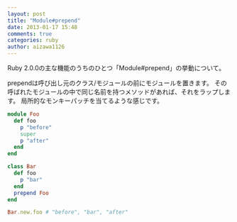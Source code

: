 ```yaml
---
layout: post
title: "Module#prepend"
date: 2013-01-17 15:48
comments: true
categories: ruby
author: aizawa1126
---
```

Ruby 2.0.0の主な機能のうちのひとつ「Module#prepend」の挙動について。

prependは呼び出し元のクラス/モジュールの前にモジュールを置きます。
その呼ばれたモジュールの中で同じ名前を持つメソッドがあれば、それをラップします。
局所的なモンキーパッチを当てるような感じです。
```ruby
module Foo
  def foo
    p "before"
    super
    p "after"
  end
end

class Bar
  def foo
    p "bar"
  end
  prepend Foo
end

Bar.new.foo # "before", "bar", "after"
```
